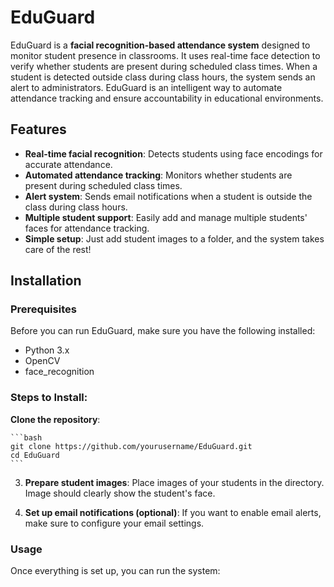 # EduGuard

EduGuard is a **facial recognition-based attendance system** designed to monitor student presence in classrooms. It uses real-time face detection to verify whether students are present during scheduled class times. When a student is detected outside class during class hours, the system sends an alert to administrators. EduGuard is an intelligent way to automate attendance tracking and ensure accountability in educational environments.

## Features

- **Real-time facial recognition**: Detects students using face encodings for accurate attendance.
- **Automated attendance tracking**: Monitors whether students are present during scheduled class times.
- **Alert system**: Sends email notifications when a student is outside the class during class hours.
- **Multiple student support**: Easily add and manage multiple students' faces for attendance tracking.
- **Simple setup**: Just add student images to a folder, and the system takes care of the rest!

## Installation

### Prerequisites

Before you can run EduGuard, make sure you have the following installed:

- Python 3.x
- OpenCV
- face_recognition

### Steps to Install:

  **Clone the repository**:


  
    ```bash
    git clone https://github.com/yourusername/EduGuard.git
    cd EduGuard
    ```


3. **Prepare student images**:
    Place images of your students in the directory. Image should clearly show the student's face.

4. **Set up email notifications (optional)**:
    If you want to enable email alerts, make sure to configure your email settings. 
### Usage

Once everything is set up, you can run the system:


